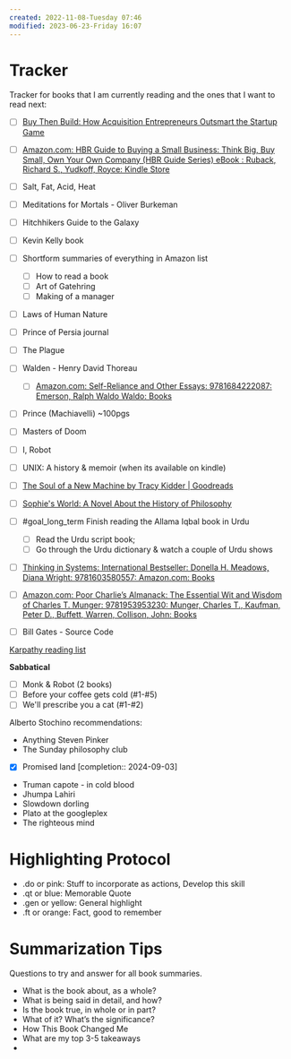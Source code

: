 ```yaml
---
created: 2022-11-08-Tuesday 07:46
modified: 2023-06-23-Friday 16:07
---
```


# Tracker

Tracker for books that I am currently reading and the ones that I want to read next:
- [ ] [Buy Then Build: How Acquisition Entrepreneurs Outsmart the Startup Game](https://www.amazon.com/Buy-Then-Build-Acquisition-Entrepreneurs-ebook/dp/B07JKM2F5Q?coliid=I31W9YNYNSQZ6S&colid=AVYU08FHVWRV&qid=&sr=)
- [ ] [Amazon.com: HBR Guide to Buying a Small Business: Think Big, Buy Small, Own Your Own Company (HBR Guide Series) eBook : Ruback, Richard S., Yudkoff, Royce: Kindle Store](https://www.amazon.com/dp/B01KP33K4Y?content-id=amzn1.sym.7d2923e8-7496-46a5-862d-8ef28e908025)
- [ ] Salt, Fat, Acid, Heat
- [ ] Meditations for Mortals - Oliver Burkeman

- [ ] Hitchhikers Guide to the Galaxy
- [ ] Kevin Kelly book 
- [ ] Shortform summaries of everything in Amazon list
	- [ ] How to read a book
	- [ ] Art of Gatehring
	- [ ] Making of a manager
- [ ] Laws of Human Nature
- [ ] Prince of Persia journal
- [ ] The Plague
- [ ] Walden - Henry David Thoreau
	- [ ] [Amazon.com: Self-Reliance and Other Essays: 9781684222087: Emerson, Ralph Waldo Waldo: Books](https://www.amazon.com/Self-Reliance-Other-Essays-Ralph-Emerson/dp/1684222087/ref=pd_lutyp_rtpb_d_sccl_1_3/133-5005654-4416956?content-id=amzn1.sym.ea9e48fd-3678-4ade-8bdb-652f7233ed7a)
- [ ] Prince (Machiavelli) ~100pgs
- [ ] Masters of Doom
- [ ] I, Robot
- [ ] UNIX: A history & memoir (when its available on kindle)
- [ ] [The Soul of a New Machine by Tracy Kidder \| Goodreads](https://www.goodreads.com/book/show/7090.The_Soul_of_a_New_Machine)
- [ ] [Sophie's World: A Novel About the History of Philosophy](https://www.amazon.com/Sophies-World-History-Philosophy-Classics/dp/0374530718#customerReviews)
- [ ] #goal_long_term Finish reading the Allama Iqbal book in Urdu
	- [ ] Read the Urdu script book;
	- [ ] Go through the Urdu dictionary & watch a couple of Urdu shows
- [ ] [Thinking in Systems: International Bestseller: Donella H. Meadows, Diana Wright: 9781603580557: Amazon.com: Books](https://www.amazon.com/Thinking-Systems-Donella-H-Meadows/dp/1603580557)
- [ ] [Amazon.com: Poor Charlie’s Almanack: The Essential Wit and Wisdom of Charles T. Munger: 9781953953230: Munger, Charles T., Kaufman, Peter D., Buffett, Warren, Collison, John: Books](https://www.amazon.com/Poor-Charlies-Almanack-Essential-Charles/dp/1953953239/ref=pd_bxgy_d_sccl_2/140-3213020-5336728)
- [ ] Bill Gates - Source Code

 [Karpathy reading list](https://x.com/karpathy/status/1865924776214327360/?rw_tt_thread=True)

**Sabbatical**
- [ ] Monk & Robot (2 books)
- [ ] Before your coffee gets cold (#1-#5)
- [ ] We'll prescribe you a cat (#1-#2)

Alberto Stochino recommendations:
- Anything Steven Pinker
- The Sunday philosophy club
- [x] Promised land  [completion:: 2024-09-03]
- Truman capote - in cold blood 
- Jhumpa Lahiri 
- Slowdown dorling 
- Plato at the googleplex
- The righteous mind

# Highlighting Protocol
- .do or pink: Stuff to incorporate as actions, Develop this skill
- .qt or blue: Memorable Quote
- .gen or yellow: General highlight
- .ft or orange: Fact, good to remember

# Summarization Tips

Questions to try and answer for all book summaries.

- What is the book about, as a whole?
- What is being said in detail, and how?
- Is the book true, in whole or in part?
- What of it? What’s the significance?
- How This Book Changed Me
- What are my top 3-5 takeaways
- 
